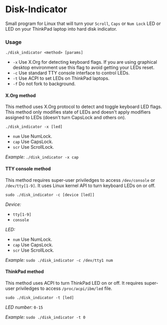 Disk-Indicator
==============

Small program for Linux that will turn your `Scroll`, `Caps` or `Num Lock` LED or LED on your ThinkPad laptop into hard disk indicator.

### Usage

`./disk_indicator <method> [params]`

* `-x` Use X.Org for detecting keyboard flags. If you are using graphical desktop environment use this flag to avoid getting your LEDs reset.
* `-c` Use standard TTY console interface to control LEDs.
* `-t` Use ACPI to set LEDs on ThinkPad laptops.
* `-f` Do not fork to background.

#### X.Org method

This method uses X.Org protocol to detect and toggle keyboard LED flags. This method only modifies state of LEDs and doesn't apply modifiers assigned to LEDs (doesn't turn CapsLock and others on).

`./disk_indicator -x [led]`

* `num` Use NumLock.
* `cap` Use CapsLock.
* `scr` Use ScrollLock.

_Example:_
`./disk_indicator -x cap`

#### TTY console method

This method requires super-user priviledges to access `/dev/console` or `/dev/tty[1-9]`. It uses Linux kernel API to turn keyboard LEDs on or off.

`sudo ./disk_indicator -c [device [led]]`

_Device:_
* `tty[1-9]`
* `console`

_LED:_
* `num` Use NumLock.
* `cap` Use CapsLock.
* `scr` Use ScrollLock.

_Example:_
`sudo ./disk_indicator -c /dev/tty1 num`

#### ThinkPad method

This method uses ACPI to turn ThinkPad LED on or off. It requires super-user priviledges to access `/proc/acpi/ibm/led` file.

`sudo ./disk_indicator -t [led]`

_LED number:_
`0-15`

_Example:_
`sudo ./disk_indicator -t 0`
